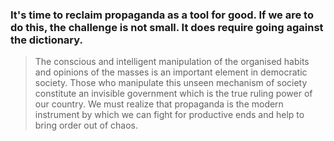 ### It's time to reclaim propaganda as a tool for good. If we are to do this, the challenge is not small. It does require going against the dictionary.

> The conscious and intelligent manipulation of the organised habits and opinions of the masses is an important element in democratic society. Those who manipulate this unseen mechanism of society constitute an invisible government which is the true ruling power of our country. We must realize that propaganda is the modern instrument by which we can fight for productive ends and help to bring order out of chaos.
